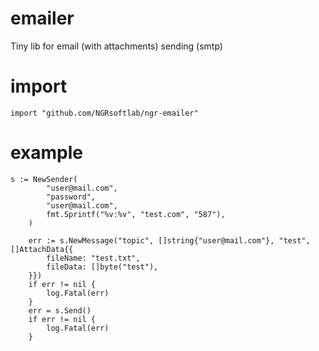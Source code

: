 # emailer
Tiny lib for email (with attachments) sending (smtp)

# import
```import "github.com/NGRsoftlab/ngr-emailer"```

# example
```
s := NewSender(
		"user@mail.com",
		"password",
		"user@mail.com",
		fmt.Sprintf("%v:%v", "test.com", "587"),
	)

	err := s.NewMessage("topic", []string{"user@mail.com"}, "test", []AttachData{{
		fileName: "test.txt",
		fileData: []byte("test"),
	}})
	if err != nil {
		log.Fatal(err)
	}
	err = s.Send()
	if err != nil {
		log.Fatal(err)
	}
```
